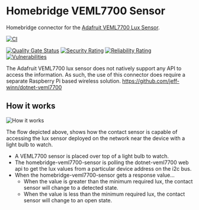 # Homebridge VEML7700 Sensor
Homebridge connector for the [Adafruit VEML7700 Lux Sensor](https://www.adafruit.com/product/4162).

[![CI](https://github.com/jeff-winn/homebridge-veml7700-sensor/actions/workflows/build.yml/badge.svg)](https://github.com/jeff-winn/homebridge-veml7700-sensor/actions/workflows/build.yml) 

[![Quality Gate Status](https://sonarcloud.io/api/project_badges/measure?project=jeff-winn_homebridge-veml7700-sensor&metric=alert_status)](https://sonarcloud.io/summary/new_code?id=jeff-winn_homebridge-veml7700-sensor) [![Security Rating](https://sonarcloud.io/api/project_badges/measure?project=jeff-winn_homebridge-veml7700-sensor&metric=security_rating)](https://sonarcloud.io/summary/new_code?id=jeff-winn_homebridge-veml7700-sensor) [![Reliability Rating](https://sonarcloud.io/api/project_badges/measure?project=jeff-winn_homebridge-veml7700-sensor&metric=reliability_rating)](https://sonarcloud.io/summary/new_code?id=jeff-winn_homebridge-veml7700-sensor) [![Vulnerabilities](https://sonarcloud.io/api/project_badges/measure?project=jeff-winn_homebridge-veml7700-sensor&metric=vulnerabilities)](https://sonarcloud.io/summary/new_code?id=jeff-winn_homebridge-veml7700-sensor)

The Adafruit VEML7700 lux sensor does not natively support any API to access the information. As such, the use of this connector does require a separate Raspberry Pi based wireless solution.
https://github.com/jeff-winn/dotnet-veml7700

## How it works
![How it works](https://user-images.githubusercontent.com/6961614/136791415-14b63900-09fa-4b8f-bfc7-b4edc6aafaea.png)

The flow depicted above, shows how the contact sensor is capable of accessing the lux sensor deployed on the network near the device with a light bulb to watch.
- A VEML7700 sensor is placed over top of a light bulb to watch.
- The homebridge-veml7700-sensor is polling the dotnet-veml7700 web api to get the lux values from a particular device address on the i2c bus.
- When the homebridge-veml7700-sensor gets a response value...
  - When the value is greater than the minimum required lux, the contact sensor will change to a detected state.
  - When the value is less than the minimum required lux, the contact sensor will change to an open state.
